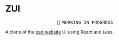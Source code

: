 # ZUI

<pre align="center">
🧪 WORKING IN PROGRESS
</pre>

A clone of the [zed website](https://zed.dev) UI using React and Less.
